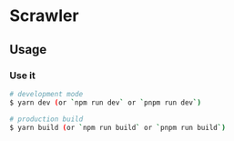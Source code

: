 # Scrawler

## Usage

### Use it

```bash
# development mode
$ yarn dev (or `npm run dev` or `pnpm run dev`)

# production build
$ yarn build (or `npm run build` or `pnpm run build`)
```
